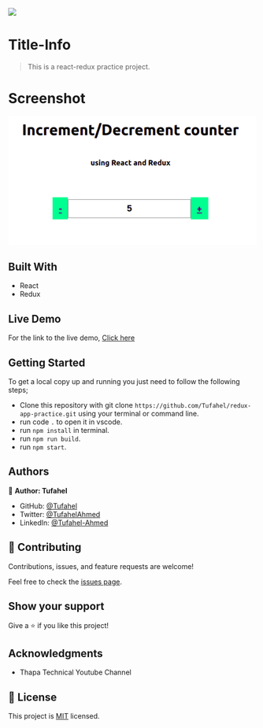 ![](https://img.shields.io/badge/Microverse-blueviolet)

# Title-Info
> This is a react-redux practice project.

# Screenshot
![](pic-1.png)

## Built With
- React
- Redux

## Live Demo
For the link to the live demo, [Click here]()

## Getting Started
To get a local copy up and running you just need to follow the following steps;
- Clone this repository with
git clone `https://github.com/Tufahel/redux-app-practice.git` using your terminal or command line.
- run code `.` to open it in vscode.
- run `npm install` in terminal.
- run `npm run build`.
- run `npm start`.

## Authors

👤 **Author: Tufahel**

- GitHub: [@Tufahel](https://github.com/Tufahel)
- Twitter: [@TufahelAhmed](https://twitter.com/TufahelAhmed)
- LinkedIn: [@Tufahel-Ahmed](https://www.linkedin.com/in/tufahel-ahmed/)

## 🤝 Contributing

Contributions, issues, and feature requests are welcome!

Feel free to check the [issues page](../../issues/).

## Show your support

Give a ⭐️ if you like this project!

## Acknowledgments

- Thapa Technical Youtube Channel

## 📝 License

This project is [MIT](./MIT.md) licensed.
